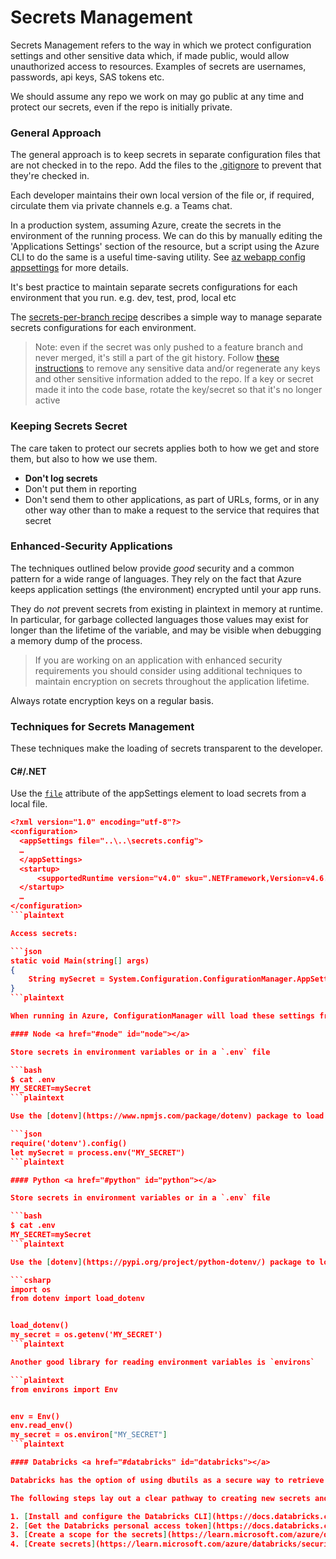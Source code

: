 # Secrets Management

Secrets Management refers to the way in which we protect configuration settings and other sensitive data which, if made public, would allow unauthorized access to resources. Examples of secrets are usernames, passwords, api keys, SAS tokens etc.

We should assume any repo we work on may go public at any time and protect our secrets, even if the repo is initially private.

### General Approach <a href="#general-approach" id="general-approach"></a>

The general approach is to keep secrets in separate configuration files that are not checked in to the repo. Add the files to the [.gitignore](https://git-scm.com/docs/gitignore) to prevent that they're checked in.

Each developer maintains their own local version of the file or, if required, circulate them via private channels e.g. a Teams chat.

In a production system, assuming Azure, create the secrets in the environment of the running process. We can do this by manually editing the 'Applications Settings' section of the resource, but a script using the Azure CLI to do the same is a useful time-saving utility. See [az webapp config appsettings](https://learn.microsoft.com/en-us/cli/azure/webapp/config/appsettings?view=azure-cli-latest) for more details.

It's best practice to maintain separate secrets configurations for each environment that you run. e.g. dev, test, prod, local etc

The [secrets-per-branch recipe](https://microsoft.github.io/code-with-engineering-playbook/continuous-delivery/azure-devops/secret-management-per-branch/) describes a simple way to manage separate secrets configurations for each environment.

> Note: even if the secret was only pushed to a feature branch and never merged, it's still a part of the git history. Follow [these instructions](https://help.github.com/en/github/authenticating-to-github/removing-sensitive-data-from-a-repository) to remove any sensitive data and/or regenerate any keys and other sensitive information added to the repo. If a key or secret made it into the code base, rotate the key/secret so that it's no longer active

### Keeping Secrets Secret <a href="#keeping-secrets-secret" id="keeping-secrets-secret"></a>

The care taken to protect our secrets applies both to how we get and store them, but also to how we use them.

* **Don't log secrets**
* Don't put them in reporting
* Don't send them to other applications, as part of URLs, forms, or in any other way other than to make a request to the service that requires that secret

### Enhanced-Security Applications <a href="#enhanced-security-applications" id="enhanced-security-applications"></a>

The techniques outlined below provide _good_ security and a common pattern for a wide range of languages. They rely on the fact that Azure keeps application settings (the environment) encrypted until your app runs.

They do _not_ prevent secrets from existing in plaintext in memory at runtime. In particular, for garbage collected languages those values may exist for longer than the lifetime of the variable, and may be visible when debugging a memory dump of the process.

> If you are working on an application with enhanced security requirements you should consider using additional techniques to maintain encryption on secrets throughout the application lifetime.

Always rotate encryption keys on a regular basis.

### Techniques for Secrets Management <a href="#techniques-for-secrets-management" id="techniques-for-secrets-management"></a>

These techniques make the loading of secrets transparent to the developer.

#### C#/.NET <a href="#cnet" id="cnet"></a>

Use the [`file`](https://learn.microsoft.com/en-us/dotnet/framework/configure-apps/file-schema/appsettings/appsettings-element-for-configuration) attribute of the appSettings element to load secrets from a local file.

```json
<?xml version="1.0" encoding="utf-8"?>
<configuration>
  <appSettings file="..\..\secrets.config">
  …
  </appSettings>
  <startup>
      <supportedRuntime version="v4.0" sku=".NETFramework,Version=v4.6.1" />
  </startup>
  …
</configuration>
```plaintext

Access secrets:

```json
static void Main(string[] args)
{
    String mySecret = System.Configuration.ConfigurationManager.AppSettings["mySecret"];
}
```plaintext

When running in Azure, ConfigurationManager will load these settings from the process environment. We don't need to upload secrets files to the server or change any code.

#### Node <a href="#node" id="node"></a>

Store secrets in environment variables or in a `.env` file

```bash
$ cat .env
MY_SECRET=mySecret
```plaintext

Use the [dotenv](https://www.npmjs.com/package/dotenv) package to load and access environment variables

```json
require('dotenv').config()
let mySecret = process.env("MY_SECRET")
```plaintext

#### Python <a href="#python" id="python"></a>

Store secrets in environment variables or in a `.env` file

```bash
$ cat .env
MY_SECRET=mySecret
```plaintext

Use the [dotenv](https://pypi.org/project/python-dotenv/) package to load and access environment variables

```csharp
import os
from dotenv import load_dotenv


load_dotenv()
my_secret = os.getenv('MY_SECRET')
```plaintext

Another good library for reading environment variables is `environs`

```plaintext
from environs import Env


env = Env()
env.read_env()
my_secret = os.environ["MY_SECRET"]
```plaintext

#### Databricks <a href="#databricks" id="databricks"></a>

Databricks has the option of using dbutils as a secure way to retrieve credentials and not reveal them within the notebooks running on Databricks

The following steps lay out a clear pathway to creating new secrets and then utilizing them within a notebook on Databricks:

1. [Install and configure the Databricks CLI](https://docs.databricks.com/user-guide/dev-tools/databricks-cli.html#set-up-the-cli) on your local machine
2. [Get the Databricks personal access token](https://docs.databricks.com/api/latest/authentication.html#token-management)
3. [Create a scope for the secrets](https://learn.microsoft.com/azure/databricks/security/secrets/secret-scopes)
4. [Create secrets](https://learn.microsoft.com/azure/databricks/security/secrets/)
